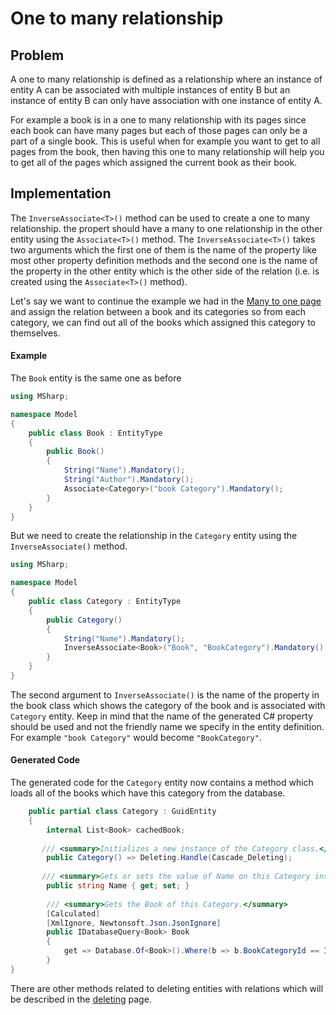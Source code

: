 # One to many relationship

## Problem

A one to many relationship is defined as a relationship where an instance of entity A can be associated with multiple instances of entity B but an instance of entity B can only have association with one instance of entity A.

For example a book is in a one to many relationship with its pages since each book can have many pages but each of those pages can only be a part of a single book.
This is useful when for example you want to get to all pages from the book, then having this one to many relationship will help you to get all of the pages which assigned the current book as their book.

## Implementation

The `InverseAssociate<T>()` method can be used to create a one to many relationship. the propert should have a many to one relationship in the other entity using the `Associate<T>()` method.
The `InverseAssociate<T>()` takes two arguments which the first one of them is the name of the property like most other property definition methods and the second one is the name of the property in the other entity which is the other side of the relation (i.e. is created using the `Associate<T>()` method).

Let's say we want to continue the example we had in the [Many to one page](manyToOne.md) and assign the relation between a book and its categories so from each category, we can find out all of the books which assigned this category to themselves.

#### Example

The `Book` entity is the same one as before 

```csharp
using MSharp;

namespace Model
{
    public class Book : EntityType
    {
        public Book()
        {
            String("Name").Mandatory();
            String("Author").Mandatory();
            Associate<Category>("book Category").Mandatory();
        }
    }
}
```

But we need to create the relationship in the `Category` entity using the `InverseAssociate()` method.

```csharp
using MSharp;

namespace Model
{
    public class Category : EntityType
    {
        public Category()
        {
            String("Name").Mandatory();
            InverseAssociate<Book>("Book", "BookCategory").Mandatory();
        }
    }
}
```

The second argument to `InverseAssociate()` is the name of the property in the book class which shows the category of the book and is associated with `Category` entity.
Keep in mind that the name of the generated C# property should be used and not the friendly name we specify in the entity definition.
For example `"book Category"` would become `"BookCategory"`.

#### Generated Code

The generated code for the `Category` entity now contains a method which loads all of  the books which have this category from the database.

```csharp
    public partial class Category : GuidEntity
    {
        internal List<Book> cachedBook;
        
       /// <summary>Initializes a new instance of the Category class.</summary>
        public Category() => Deleting.Handle(Cascade_Deleting);
        
       /// <summary>Gets or sets the value of Name on this Category instance.</summary>
        public string Name { get; set; }
        
        /// <summary>Gets the Book of this Category.</summary>
        [Calculated]
        [XmlIgnore, Newtonsoft.Json.JsonIgnore]
        public IDatabaseQuery<Book> Book
        {
            get => Database.Of<Book>().Where(b => b.BookCategoryId == ID);
        }
}
```

There are other methods related to deleting entities with relations which will be described in the [deleting](deleting.md) page.